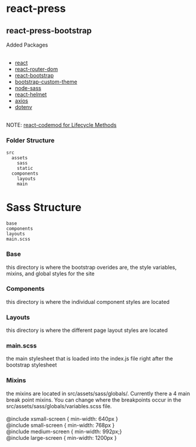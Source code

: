# react-press
<h2>react-press-bootstrap</h2>
<p>Added Packages<p>
<ul><br/>
  <li><a href="https://reactjs.org/">react</a></li>
  <li><a href="https://www.npmjs.com/package/react-router-dom">react-router-dom</a></li>
  <li><a href="https://react-bootstrap.github.io/">react-bootstrap</a></li>
  <li><a href="https://getbootstrap.com/docs/4.4/getting-started/theming/"> bootstrap-custom-theme</a></li>
  <li><a href="https://github.com/sass/node-sass">node-sass</a></li>
  <li><a href="https://www.npmjs.com/package/react-helmet">react-helmet</a></li>
   <li><a href="https://www.npmjs.com/package/axios">axios</a></li>
   <li><a href="https://www.npmjs.com/package/dotenv">dotenv</a></li>

 </ul>
 <br/>
 NOTE: <a href="https://reactjs.org/blog/2019/08/08/react-v16.9.0.html#renaming-unsafe-lifecycle-methods">react-codemod for Lifecycle Methods</a>

### Folder Structure
```
src
  assets
    sass
    static
  components
    layouts
    main
```
 
# Sass Structure
```
base
components
layouts
main.scss
```

<h3>Base</h3>
this directory is where the bootstrap overides are, the style variables, mixins, and global styles for the site
<br/>
<h3>Components</h3>
this directory is where the individual component styles are located
<br/>
<h3>Layouts</h3>
this directory is where the different page layout styles are located
<br/>
<h3>main.scss</h3>
the main stylesheet that is loaded into the index.js file right after the bootstrap stylesheet
<h3>Mixins</h3>
the mixins are located in src/assets/sass/globals/. Currently there a 4 main break point mixins. You can change where the breakpoints occur in the src/assets/sass/globals/variables.scss file.
<br/><br/>
@include xsmall-screen { min-width: 640px }
<br/>
@include small-screen { min-width: 768px }
<br/>
@include medium-screen { min-width: 992px;}
<br/>
@include large-screen { min-width: 1200px }


